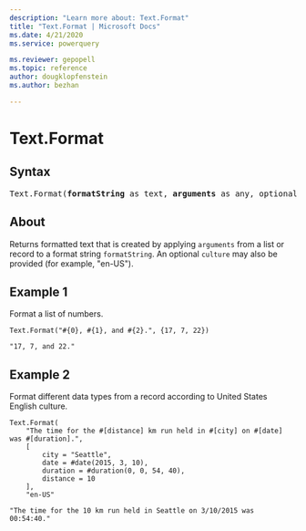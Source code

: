 ```yaml
---
description: "Learn more about: Text.Format"
title: "Text.Format | Microsoft Docs"
ms.date: 4/21/2020
ms.service: powerquery

ms.reviewer: gepopell
ms.topic: reference
author: dougklopfenstein
ms.author: bezhan

---
```

# Text.Format

## Syntax

<pre>
Text.Format(<b>formatString</b> as text, <b>arguments</b> as any, optional <b>culture</b> as nullable text) as text
</pre> 
  
## About  
Returns formatted text that is created by applying `arguments` from a list or record to a format string `formatString`. An optional `culture` may also be provided (for example, "en-US").

## Example 1
Format a list of numbers.

```powerquery-m
Text.Format("#{0}, #{1}, and #{2}.", {17, 7, 22})
```

`"17, 7, and 22."`

## Example 2
Format different data types from a record according to United States English culture.

```powerquery-m
Text.Format(
    "The time for the #[distance] km run held in #[city] on #[date] was #[duration].",
    [
        city = "Seattle",
        date = #date(2015, 3, 10),
        duration = #duration(0, 0, 54, 40),
        distance = 10
    ],
    "en-US"

```

`"The time for the 10 km run held in Seattle on 3/10/2015 was 00:54:40."`

